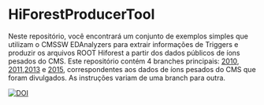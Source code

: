 # HiForestProducerTool

Neste repositório, você encontrará um conjunto de exemplos simples que utilizam o CMSSW EDAnalyzers para extrair informações de Triggers e produzir os arquivos ROOT Hiforest a partir dos dados públicos de íons pesados do CMS. Este repositório contém 4 branches principais:  [2010](https://github.com/thiagorangel45/HIOpenDataAnalysis-Pt/tree/2010), [2011](https://github.com/thiagorangel45/HIOpenDataAnalysis-Pt/tree/2011),[2013](https://github.com/thiagorangel45/HIOpenDataAnalysis-Pt/tree/2013) e [2015](https://github.com/thiagorangel45/HIOpenDataAnalysis-Pt/tree/2015), correspondentes aos dados de íons pesados do CMS que foram divulgados. As instruções variam de uma branch para outra.

[![DOI](https://zenodo.org/badge/695172742.svg)](https://zenodo.org/doi/10.5281/zenodo.10600724)

